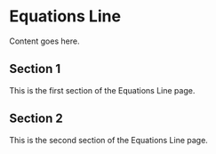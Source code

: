 # Equations Line

Content goes here.

## Section 1

This is the first section of the Equations Line page.

## Section 2

This is the second section of the Equations Line page.

